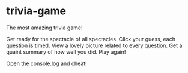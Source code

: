 # trivia-game
The most amazing trivia game!

Get ready for the spectacle of all spectacles.  Click your guess, each question is timed.  View a lovely picture related to every question.  Get a quaint summary of how well you did.  Play again!

Open the console.log and cheat!

